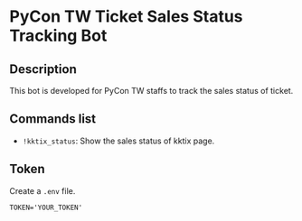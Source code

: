 # PyCon TW Ticket Sales Status Tracking Bot

## Description
This bot is developed for PyCon TW staffs to track the sales status of ticket.
## Commands list

- `!kktix_status`: Show the sales status of kktix page.

## Token
Create a `.env` file.
```
TOKEN='YOUR_TOKEN'
```
